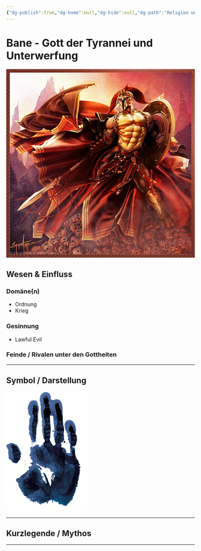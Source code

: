 ```yaml
---
{"dg-publish":true,"dg-home":null,"dg-hide":null,"dg-path":"Religion und Götter/Götter/Bane.md","name":"Bane","alignment":"LE","domäne":["order","war"],"symbol":"Upright black right hand, thumb and fingers together","tags":["magic","religion","god"],"permalink":"/religion-und-goetter/goetter/bane/","dgPassFrontmatter":true}
---
```



# **Bane** - Gott der Tyrannei und Unterwerfung

![Bane_by_Steve_Argyle.webp](/img/user/_Bilder/Gods/Bane/Bane_by_Steve_Argyle.webp)

## **Wesen & Einfluss**

### Domäne(n)

- Ordnung 
- Krieg

### Gesinnung

- Lawful Evil

### Feinde / Rivalen unter den Gottheiten


---

## Symbol / Darstellung

![SymboIOfBane.webp](/img/user/_Bilder/Gods/Bane/SymboIOfBane.webp)

---

## **Kurzlegende / Mythos**




---
